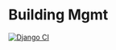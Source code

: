 # Building Mgmt
[![Django CI](https://github.com/rjnay1984/building_mgmt/actions/workflows/django.yml/badge.svg)](https://github.com/rjnay1984/building_mgmt/actions/workflows/django.yml)